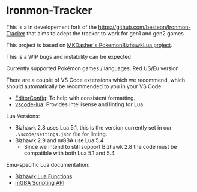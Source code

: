 # Ironmon-Tracker
This is a in developement fork of the https://github.com/besteon/Ironmon-Tracker that aims to adept the tracker to work for gen1 and gen2 games 

This project is based on [MKDasher's PokemonBizhawkLua project](https://github.com/besteon/Ironmon-Tracker).

This is a WIP bugs and instability can be expected

Currently supported Pokémon games / languages:
Red US/Eu version


There are a couple of VS Code extensions which we recommend, which should automatically be recommended to you in your VS Code:

- [EditorConfig](https://marketplace.visualstudio.com/items?itemName=EditorConfig.EditorConfig): To help with consistent formatting.
- [vscode-lua](https://marketplace.visualstudio.com/items?itemName=trixnz.vscode-lua): Provides intellisense and linting for Lua.

Lua Versions:
- Bizhawk 2.8 uses Lua 5.1, this is the version currently set in our `.vscode/settings.json` file for linting.
- Bizhawk 2.9 and mGBA use Lua 5.4
   - Since we intend to still support Bizhawk 2.8 the code must be compatible with both Lua 5.1 and 5.4

Emu-specific Lua documentation:
- [Bizhawk Lua Functions](https://tasvideos.org/Bizhawk/LuaFunctions)
- [mGBA Scripting API](https://mgba.io/docs/scripting.html)

